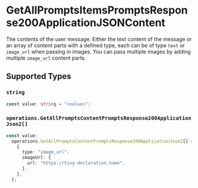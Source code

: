 # GetAllPromptsItemsPromptsResponse200ApplicationJSONContent

The contents of the user message. Either the text content of the message or an array of content parts with a defined type, each can be of type `text` or `image_url` when passing in images. You can pass multiple images by adding multiple `image_url` content parts. 


## Supported Types

### `string`

```typescript
const value: string = "<value>";
```

### `operations.GetAllPromptsContentPromptsResponse200ApplicationJson2[]`

```typescript
const value:
  operations.GetAllPromptsContentPromptsResponse200ApplicationJson2[] = [
    {
      type: "image_url",
      imageUrl: {
        url: "https://tiny-declaration.name",
      },
    },
  ];
```


